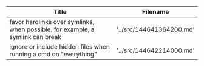 
 Title                                                                            |  Filename
--------------------------------------------------------------------------------- | --------------------------
 favor hardlinks over symlinks, when possible.  for example, a symlink can break  |  '../src/144641364200.md'
 ignore or include hidden files when running a cmd on "everything"                |  '../src/144642214000.md'
